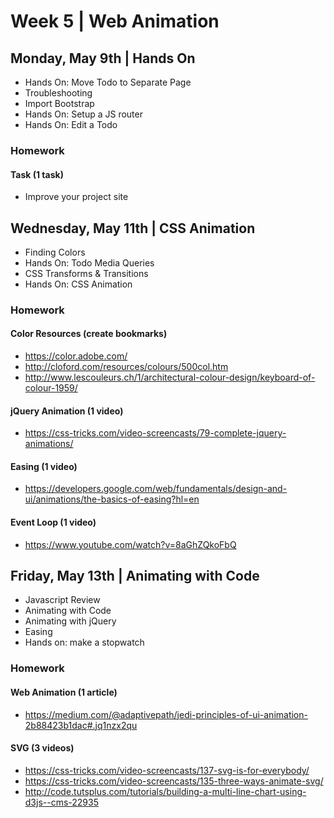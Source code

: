 
# Week 5 | Web Animation



## Monday, May 9th | Hands On

- Hands On: Move Todo to Separate Page
- Troubleshooting
- Import Bootstrap
- Hands On: Setup a JS router
- Hands On: Edit a Todo

### Homework

#### Task (1 task)

- Improve your project site



## Wednesday, May 11th | CSS Animation

- Finding Colors
- Hands On: Todo Media Queries
- CSS Transforms & Transitions
- Hands On: CSS Animation

### Homework

#### Color Resources (create bookmarks)
- https://color.adobe.com/
- http://cloford.com/resources/colours/500col.htm
- http://www.lescouleurs.ch/1/architectural-colour-design/keyboard-of-colour-1959/


#### jQuery Animation (1 video)
- https://css-tricks.com/video-screencasts/79-complete-jquery-animations/

#### Easing (1 video)
- https://developers.google.com/web/fundamentals/design-and-ui/animations/the-basics-of-easing?hl=en

#### Event Loop (1 video)
- https://www.youtube.com/watch?v=8aGhZQkoFbQ




## Friday, May 13th | Animating with Code

- Javascript Review
- Animating with Code
- Animating with jQuery
- Easing
- Hands on: make a stopwatch

### Homework

#### Web Animation (1 article)
- https://medium.com/@adaptivepath/jedi-principles-of-ui-animation-2b88423b1dac#.jq1nzx2qu

#### SVG (3 videos)
- https://css-tricks.com/video-screencasts/137-svg-is-for-everybody/
- https://css-tricks.com/video-screencasts/135-three-ways-animate-svg/
- http://code.tutsplus.com/tutorials/building-a-multi-line-chart-using-d3js--cms-22935



